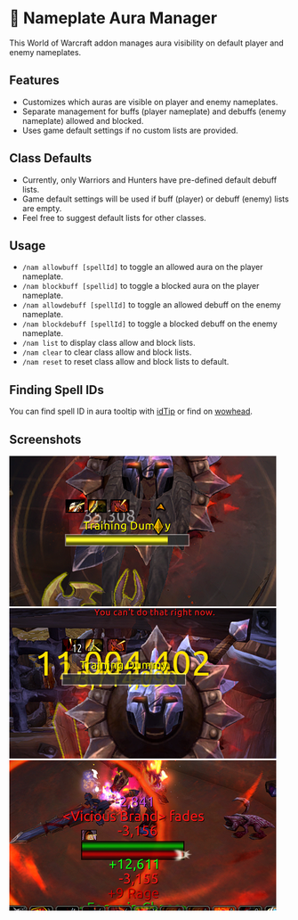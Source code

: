 # 📛 Nameplate Aura Manager

This World of Warcraft addon manages aura visibility on default player and enemy nameplates.

## Features

- Customizes which auras are visible on player and enemy nameplates.
- Separate management for buffs (player nameplate) and debuffs (enemy nameplate) allowed and blocked.
- Uses game default settings if no custom lists are provided.

## Class Defaults

- Currently, only Warriors and Hunters have pre-defined default debuff lists.
- Game default settings will be used if buff (player) or debuff (enemy) lists are empty.
- Feel free to suggest default lists for other classes.

## Usage

- `/nam allowbuff [spellId]` to toggle an allowed aura on the player nameplate.
- `/nam blockbuff [spellid]` to toggle a blocked aura on the player nameplate.
- `/nam allowdebuff [spellId]` to toggle an allowed debuff on the enemy nameplate.
- `/nam blockdebuff [spellId]` to toggle a blocked debuff on the enemy nameplate.
- `/nam list` to display class allow and block lists.
- `/nam clear` to clear class allow and block lists.
- `/nam reset` to reset class allow and block lists to default.

## Finding Spell IDs

You can find spell ID in aura tooltip with [idTip](https://github.com/ItsJustMeChris/idTip-Community-Fork) or find on [wowhead](http://wowhead.com/spell).

## Screenshots

![Enemy nameplate with auras.](screenshot1.png)
![Enemy nameplate with aura stacks.](screenshot2.png)
![Player nameplate with auras.](screenshot3.png)
